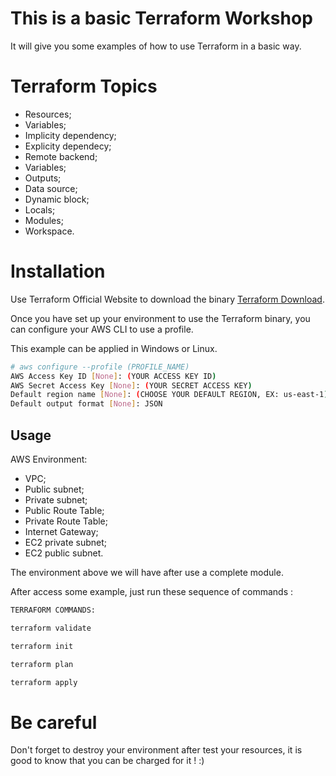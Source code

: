 # This is a basic Terraform Workshop

It will give you some examples of how to use Terraform in a basic way.

# Terraform Topics 

* Resources;
* Variables;
* Implicity dependency;
* Explicity dependecy;
* Remote backend;
* Variables;
* Outputs;
* Data source;
* Dynamic block;
* Locals;
* Modules;
* Workspace.

# Installation

Use Terraform Official Website to download the binary [Terraform Download](https://www.terraform.io/downloads.html).

Once you have set up your environment to use the Terraform binary, you can configure your AWS CLI to use a profile.

This example can be applied in Windows or Linux.

```bash
# aws configure --profile (PROFILE_NAME)
AWS Access Key ID [None]: (YOUR ACCESS KEY ID)
AWS Secret Access Key [None]: (YOUR SECRET ACCESS KEY)
Default region name [None]: (CHOOSE YOUR DEFAULT REGION, EX: us-east-1)
Default output format [None]: JSON
```

## Usage

AWS Environment:

- VPC;
- Public subnet;
- Private subnet;
- Public Route Table;
- Private Route Table;
- Internet Gateway;
- EC2 private subnet;
- EC2 public subnet.

The environment above we will have after use a complete module.

After access some example, just run these sequence of commands :

```bash
TERRAFORM COMMANDS:

terraform validate

terraform init 

terraform plan

terraform apply
```

# Be careful

Don't forget to destroy your environment after test your resources, it is good to know that you can be charged for it ! :)